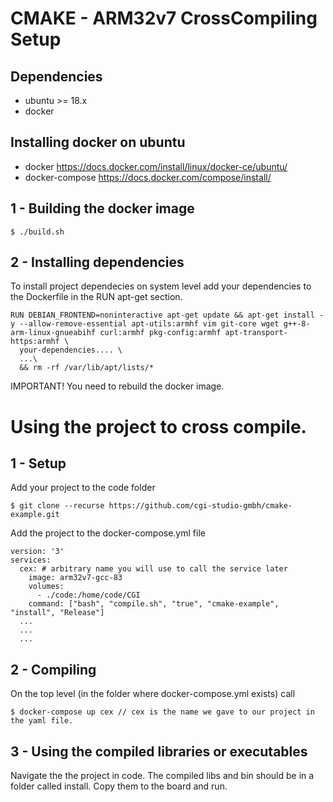 # CMAKE - ARM32v7 CrossCompiling Setup

## Dependencies 

  - ubuntu >= 18.x 
  - docker

## Installing docker on ubuntu
  - docker https://docs.docker.com/install/linux/docker-ce/ubuntu/
  - docker-compose https://docs.docker.com/compose/install/


## 1 - Building the docker image

```
$ ./build.sh
```

## 2 - Installing dependencies

To install project dependecies on system level add your dependencies to the Dockerfile in the RUN apt-get section.
```
RUN DEBIAN_FRONTEND=noninteractive apt-get update && apt-get install -y --allow-remove-essential apt-utils:armhf vim git-core wget g++-8-arm-linux-gnueabihf curl:armhf pkg-config:armhf apt-transport-https:armhf \
  your-dependencies.... \
  ...\
  && rm -rf /var/lib/apt/lists/*
```

IMPORTANT! You need to rebuild the docker image.

# Using the project to cross compile.

## 1 - Setup

Add your project to the code folder

```
$ git clone --recurse https://github.com/cgi-studio-gmbh/cmake-example.git
```

Add the project to the docker-compose.yml file

```
version: '3'
services:
  cex: # arbitrary name you will use to call the service later
    image: arm32v7-gcc-83
    volumes:
      - ./code:/home/code/CGI
    command: ["bash", "compile.sh", "true", "cmake-example", "install", "Release"]
  ...
  ...
  ...
  ```

## 2 - Compiling

On the top level (in the folder where docker-compose.yml exists) call

```
$ docker-compose up cex // cex is the name we gave to our project in the yaml file.
```

## 3 - Using the compiled libraries or executables

Navigate the the project in code. The compiled libs and bin should be in a folder called install.
Copy them to the board and run.
